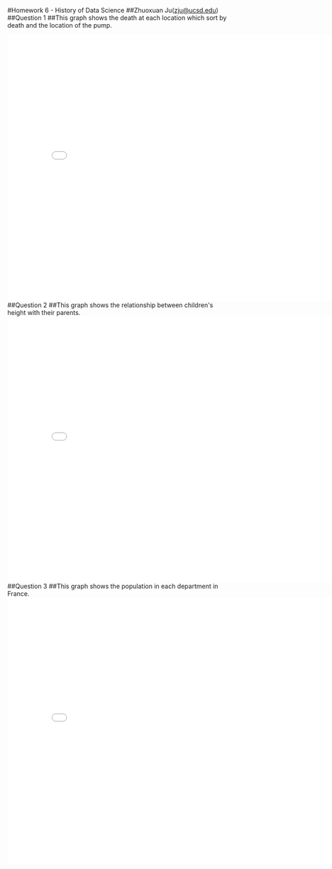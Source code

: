 #Homework 6 - History of Data Science
##Zhuoxuan Ju(zju@ucsd.edu)
##Question 1
##This graph shows the death at each location which sort by death and the location of the pump.
<iframe src='DanielJu0925/dsc90-wi22-hw06/snow-map.html' width=800 height=600 frameBorder=0></iframe>
##Question 2
##This graph shows the relationship between children's height with their parents.
<iframe src='DanielJu0925/dsc90-wi22-hw06/plotly-fig_1.html' width=800 height=600 frameBorder=0></iframe>
##Question 3
##This graph shows the population in each department in France.
<iframe src='DanielJu0925/dsc90-wi22-hw06/plotly-fig_2.html' width=800 height=600 frameBorder=0></iframe>
